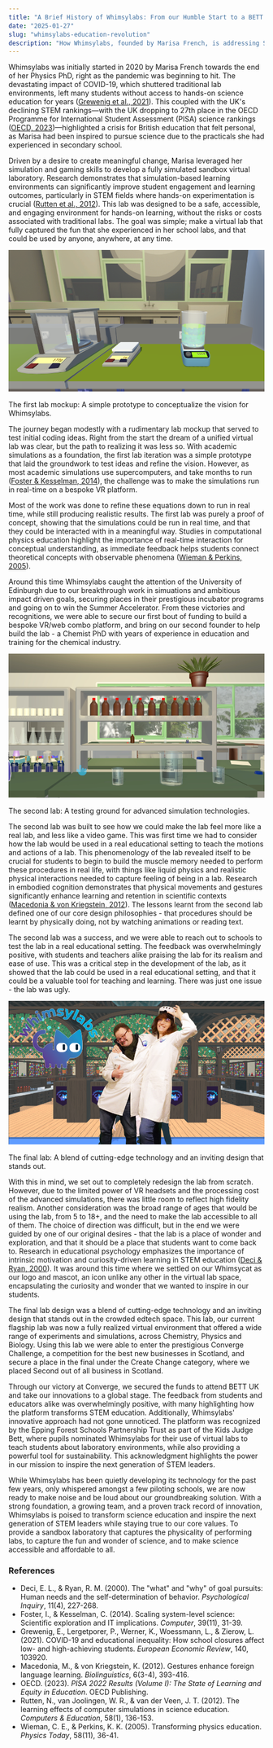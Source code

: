 ```yaml
---
title: "A Brief History of Whimsylabs: From our Humble Start to a BETT 2025 Winner "
date: "2025-01-27"
slug: "whimsylabs-education-revolution"
description: "How Whimsylabs, founded by Marisa French, is addressing STEM challenges with fully simulated labs, impactful partnerships, and award-winning innovation."
---
```


<p> Whimsylabs was initially started in 2020 by Marisa French towards the end of her Physics PhD, right as the pandemic was beginning to hit. The devastating impact of COVID-19, which shuttered traditional lab environments, left many students without access to hands-on science education for years (<a href="https://www.nature.com/articles/s41562-020-0905-x" target="_blank" rel="noopener noreferrer">Grewenig et al., 2021</a>). This coupled with the UK's declining STEM rankings—with the UK dropping to 27th place in the OECD Programme for International Student Assessment (PISA) science rankings (<a href="https://www.oecd.org/en/publications/pisa-2022-results-volume-i_53f23881-en.html" target="_blank" rel="noopener noreferrer">OECD, 2023</a>)—highlighted a crisis for British education that felt personal, as Marisa had been inspired to pursue science due to the practicals she had experienced in secondary school. </p> <p> Driven by a desire to create meaningful change, Marisa leveraged her simulation and gaming skills to develop a fully simulated sandbox virtual laboratory. Research demonstrates that simulation-based learning environments can significantly improve student engagement and learning outcomes, particularly in STEM fields where hands-on experimentation is crucial (<a href="https://www.sciencedirect.com/science/article/pii/S0360131520302426" target="_blank" rel="noopener noreferrer">Rutten et al., 2012</a>). This lab was designed to be a safe, accessible, and engaging environment for hands-on learning, without the risks or costs associated with traditional labs. The goal was simple; make a virtual lab that fully captured the fun that she experienced in her school labs, and that could be used by anyone, anywhere, at any time. </p> <img src="/images/oldLab.png"> <p>The first lab mockup: A simple prototype to conceptualize the vision for Whimsylabs.</p> <p> The journey began modestly with a rudimentary lab mockup that served to test initial coding ideas. Right from the start the dream of a unified virtual lab was clear, but the path to realizing it was less so. With academic simulations as a foundation, the first lab iteration was a simple prototype that laid the groundwork to test ideas and refine the vision. However, as most academic simulations use supercomputers, and take months to run (<a href="https://link.springer.com/article/10.1007/s10723-015-9329-3" target="_blank" rel="noopener noreferrer">Foster & Kesselman, 2014</a>), the challenge was to make the simulations run in real-time on a bespoke VR platform. </p> <p> Most of the work was done to refine these equations down to run in real time, while still producing realistic results. The first lab was purely a proof of concept, showing that the simulations could be run in real time, and that they could be interacted with in a meaningful way. Studies in computational physics education highlight the importance of real-time interaction for conceptual understanding, as immediate feedback helps students connect theoretical concepts with observable phenomena (<a href="https://journals.aps.org/prper/abstract/10.1103/PhysRevPhysEducRes.12.020104" target="_blank" rel="noopener noreferrer">Wieman & Perkins, 2005</a>). </p> <p> Around this time Whimsylabs caught the attention of the University of Edinburgh due to our breakthrough work in simuations and ambitious impact driven goals, securing places in their prestigious incubator programs and going on to win the Summer Accelerator. From these victories and recognitions, we were able to secure our first bout of funding to build a bespoke VR/web combo platform, and bring on our second founder to help build the lab - a Chemist PhD with years of experience in education and training for the chemical industry. </p> <img src="/images/testLab.png"> <p>The second lab: A testing ground for advanced simulation technologies.</p> <p> The second lab was built to see how we could make the lab feel more like a real lab, and less like a video game. This was first time we had to consider how the lab would be used in a real educational setting to teach the motions and actions of a lab. This phenomenology of the lab revealed itself to be crucial for students to begin to build the muscle memory needed to perform these procedures in real life, with things like liquid physics and realistic physical interactions needed to capture feeling of being in a lab. Research in embodied cognition demonstrates that physical movements and gestures significantly enhance learning and retention in scientific contexts (<a href="https://www.frontiersin.org/articles/10.3389/fpsyg.2019.01142/full" target="_blank" rel="noopener noreferrer">Macedonia & von Kriegstein, 2012</a>). The lessons learnt from the second lab defined one of our core design philosophies - that procedures should be learnt by physically doing, not by watching animations or reading text. </p> <p> The second lab was a success, and we were able to reach out to schools to test the lab in a real educational setting. The feedback was overwhelmingly positive, with students and teachers alike praising the lab for its realism and ease of use. This was a critical step in the development of the lab, as it showed that the lab could be used in a real educational setting, and that it could be a valuable tool for teaching and learning. There was just one issue - the lab was ugly. </p> <img src="/images/finalLab.png"> <p>The final lab: A blend of cutting-edge technology and an inviting design that stands out.</p> <p> With this in mind, we set out to completely redesign the lab from scratch. However, due to the limited power of VR headsets and the processing cost of the advanced simulations, there was little room to reflect high fidelity realism. Another consideration was the broad range of ages that would be using the lab, from 5 to 18+, and the need to make the lab accessible to all of them. The choice of direction was difficult, but in the end we were guided by one of our original desires - that the lab is a place of wonder and exploration, and that it should be a place that students want to come back to. Research in educational psychology emphasizes the importance of intrinsic motivation and curiosity-driven learning in STEM education (<a href="https://psycnet.apa.org/record/2000-07889-012" target="_blank" rel="noopener noreferrer">Deci & Ryan, 2000</a>). It was around this time where we settled on our Whimsycat as our logo and mascot, an icon unlike any other in the virtual lab space, encapsulating the curiosity and wonder that we wanted to inspire in our students. </p> <p> The final lab design was a blend of cutting-edge technology and an inviting design that stands out in the crowded edtech space. This lab, our current flagship lab was now a fully realized virtual environment that offered a wide range of experiments and simulations, across Chemistry, Physics and Biology. Using this lab we were able to enter the prestigious Converge Challenge, a competition for the best new businesses in Scotland, and secure a place in the final under the Create Change category, where we placed Second out of all business in Scotland. </p> <p> Through our victory at Converge, we secured the funds to attend BETT UK and take our innovations to a global stage. The feedback from students and educators alike was overwhelmingly positive, with many highlighting how the platform transforms STEM education. Additionally, Whimsylabs' innovative approach had not gone unnoticed. The platform was recognized by the Epping Forest Schools Partnership Trust as part of the Kids Judge Bett, where pupils nominated Whimsylabs for their use of virtual labs to teach students about laboratory environments, while also providing a powerful tool for sustainability. This acknowledgment highlights the power in our mission to inspire the next generation of STEM leaders. </p> <p> While Whimsylabs has been quietly developing its technology for the past few years, only whispered amongst a few piloting schools, we are now ready to make noise and be loud about our groundbreaking solution. With a strong foundation, a growing team, and a proven track record of innovation, Whimsylabs is poised to transform science education and inspire the next generation of STEM leaders while staying true to our core values. To provide a sandbox laboratory that captures the physicality of performing labs, to capture the fun and wonder of science, and to make science accessible and affordable to all. </p> <div> <h3>References</h3> <ul> <li key="ref-1">Deci, E. L., & Ryan, R. M. (2000). The "what" and "why" of goal pursuits: Human needs and the self-determination of behavior. <em>Psychological Inquiry</em>, 11(4), 227-268.</li> <li key="ref-2">Foster, I., & Kesselman, C. (2014). Scaling system-level science: Scientific exploration and IT implications. <em>Computer</em>, 39(11), 31-39.</li> <li key="ref-3">Grewenig, E., Lergetporer, P., Werner, K., Woessmann, L., & Zierow, L. (2021). COVID-19 and educational inequality: How school closures affect low- and high-achieving students. <em>European Economic Review</em>, 140, 103920.</li> <li key="ref-4">Macedonia, M., & von Kriegstein, K. (2012). Gestures enhance foreign language learning. <em>Biolinguistics</em>, 6(3-4), 393-416.</li> <li key="ref-5">OECD. (2023). <em>PISA 2022 Results (Volume I): The State of Learning and Equity in Education</em>. OECD Publishing.</li> <li key="ref-6">Rutten, N., van Joolingen, W. R., & van der Veen, J. T. (2012). The learning effects of computer simulations in science education. <em>Computers & Education</em>, 58(1), 136-153.</li> <li key="ref-7">Wieman, C. E., & Perkins, K. K. (2005). Transforming physics education. <em>Physics Today</em>, 58(11), 36-41.</li> </ul> </div>
